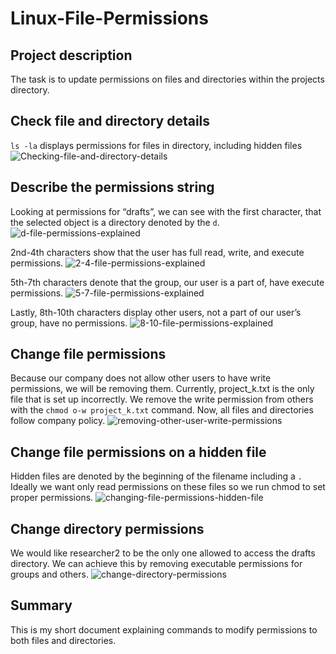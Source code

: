 # Linux-File-Permissions

## Project description
The task is to update permissions on files and directories within the projects directory.

## Check file and directory details
`ls -la` displays permissions for files in directory, including hidden files
![Checking-file-and-directory-details](https://github.com/gabriel-r100/Linux-File-Permissions/assets/55646808/908cc7e6-749b-4acd-aaae-57b681519f41)

## Describe the permissions string
Looking at permissions for “drafts”, we can see with the first character, that the selected object is a directory denoted by the `d`.
![d-file-permissions-explained](https://github.com/gabriel-r100/Linux-File-Permissions/assets/55646808/645ddb18-b123-4f85-9cb8-8f109ba57770)

2nd-4th characters show that the user has full read, write, and execute permissions.
![2-4-file-permissions-explained](https://github.com/gabriel-r100/Linux-File-Permissions/assets/55646808/0562fffc-f820-42ef-915a-410dbbab1477)

5th-7th characters denote that the group, our user is a part of,  have execute permissions. 
![5-7-file-permissions-explained](https://github.com/gabriel-r100/Linux-File-Permissions/assets/55646808/e08fb648-e147-40e8-88fd-6eb1e84af8fd)

Lastly, 8th-10th characters display other users, not a part of our user’s group, have no permissions.
![8-10-file-permissions-explained](https://github.com/gabriel-r100/Linux-File-Permissions/assets/55646808/7952f75e-4572-4a08-b706-cb1b9663e0f9)

## Change file permissions
Because our company does not allow other users to have write permissions, we will be removing them. Currently, project_k.txt is the only file that is set up incorrectly. We remove the write permission from others with the `chmod o-w project_k.txt` command. Now, all files and directories follow company policy.
![removing-other-user-write-permissions](https://github.com/gabriel-r100/Linux-File-Permissions/assets/55646808/d28a4aba-09a9-4cc6-8cdd-9037d5072a51)

## Change file permissions on a hidden file
Hidden files are denoted by the beginning of the filename including a `.`
Ideally we want only read permissions on these files so we run chmod to set proper permissions.
![changing-file-permissions-hidden-file](https://github.com/gabriel-r100/Linux-File-Permissions/assets/55646808/12174b29-190e-4ed0-b93d-9909e047fa7a)

## Change directory permissions
We would like researcher2 to be the only one allowed to access the drafts directory. We can achieve this by removing executable permissions for groups and others.
![change-directory-permissions](https://github.com/gabriel-r100/Linux-File-Permissions/assets/55646808/862acf2b-1b28-4c5d-a47f-25e4d2247453)

## Summary
This is my short document explaining commands to modify permissions to both files and directories.
